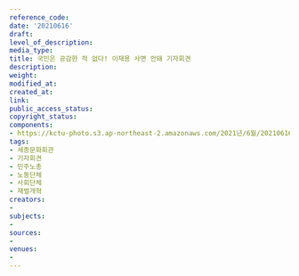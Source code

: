 ```yaml
---
reference_code: 
date: '20210616'
draft: 
level_of_description: 
media_type: 
title: 국민은 공감한 적 없다! 이재용 사면 안돼 기자회견
description: 
weight: 
modified_at: 
created_at: 
link: 
public_access_status: 
copyright_status: 
components:
- https://kctu-photo.s3.ap-northeast-2.amazonaws.com/2021년/6월/20210616-국민은+공감한+적+없다!+이재용+사면+안돼+기자회견_세종문화회관_기자회견_민주노총_노동단체_사회단체_재벌개혁/_1D20026.jpg
tags:
- 세종문화회관
- 기자회견
- 민주노총
- 노동단체
- 사회단체
- 재벌개혁
creators:
- 
subjects:
- 
sources:
- 
venues:
- 
---
```


